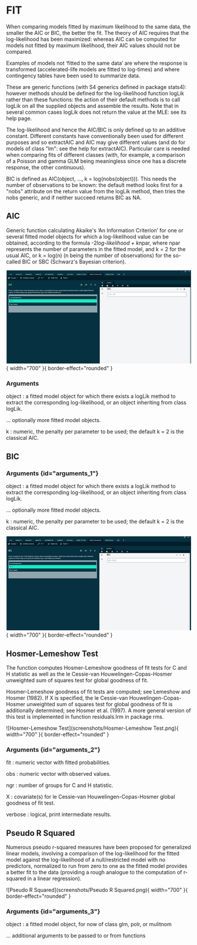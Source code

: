# FIT

When comparing models fitted by maximum likelihood to the same data, the smaller the AIC or BIC, the better the fit. The theory of AIC requires that the log-likelihood has been maximized: whereas AIC can be computed for models not fitted by maximum likelihood, their AIC values should not be compared.

Examples of models not ‘fitted to the same data’ are where the response is transformed (accelerated-life models are fitted to log-times) and where contingency tables have been used to summarize data.

These are generic functions (with S4 generics defined in package stats4): however methods should be defined for the log-likelihood function logLik rather than these functions: the action of their default methods is to call logLik on all the supplied objects and assemble the results. Note that in several common cases logLik does not return the value at the MLE: see its help page.

The log-likelihood and hence the AIC/BIC is only defined up to an additive constant. Different constants have conventionally been used for different purposes and so extractAIC and AIC may give different values (and do for models of class "lm": see the help for extractAIC). Particular care is needed when comparing fits of different classes (with, for example, a comparison of a Poisson and gamma GLM being meaningless since one has a discrete response, the other continuous).

BIC is defined as AIC(object, ..., k = log(nobs(object))). This needs the number of observations to be known: the default method looks first for a "nobs" attribute on the return value from the logLik method, then tries the nobs generic, and if neither succeed returns BIC as NA.

## AIC

Generic function calculating Akaike's ‘An Information Criterion’ for one or several fitted model objects for which a log-likelihood value can be obtained, according to the formula -2*log-likelihood + k*npar, where npar represents the number of parameters in the fitted model, and k = 2 for the usual AIC, or k = log(n) (n being the number of observations) for the so-called BIC or SBC (Schwarz's Bayesian criterion).

![AIC](screenshots/AIC.png){ width="700" }{ border-effect="rounded" }

### Arguments

object
: a fitted model object for which there exists a logLik method to extract the corresponding log-likelihood, or an object inheriting from class logLik.

... optionally more fitted model objects.

k
: numeric, the penalty per parameter to be used; the default k = 2 is the classical AIC.

## BIC

### Arguments {id="arguments_1"}

object
: a fitted model object for which there exists a logLik method to extract the corresponding log-likelihood, or an object inheriting from class logLik.

... optionally more fitted model objects.

k
: numeric, the penalty per parameter to be used; the default k = 2 is the classical AIC.

![BIC](screenshots/BIC.png){ width="700" }{ border-effect="rounded" }

## Hosmer-Lemeshow Test

The function computes Hosmer-Lemeshow goodness of fit tests for C and H statistic as well as the le Cessie-van Houwelingen-Copas-Hosmer unweighted sum of squares test for global goodness of fit.

Hosmer-Lemeshow goodness of fit tests are computed; see Lemeshow and Hosmer (1982). If X is specified, the le Cessie-van Houwelingen-Copas-Hosmer unweighted sum of squares test for global goodness of fit is additionally determined; see Hosmer et al. (1997). A more general version of this test is implemented in function residuals.lrm in package rms.

![Hosmer-Lemeshow Test](screenshots/Hosmer-Lemeshow Test.png){ width="700" }{ border-effect="rounded" }

### Arguments {id="arguments_2"}

fit
: numeric vector with fitted probabilities.

obs
: numeric vector with observed values.

ngr
: number of groups for C and H statistic.

X
: covariate(s) for le Cessie-van Houwelingen-Copas-Hosmer global goodness of fit test.

verbose
: logical, print intermediate results.

## Pseudo R Squared

Numerous pseudo r-squared measures have been proposed for generalized linear models, involving a comparison of the log-likelihood for the fitted model against the log-likelihood of a null/restricted model with no predictors, normalized to run from zero to one as the fitted model provides a better fit to the data (providing a rough analogue to the computation of r-squared in a linear regression).

![Pseudo R Squared](screenshots/Pseudo R Squared.png){ width="700" }{ border-effect="rounded" }

### Arguments {id="arguments_3"}

object
: a fitted model object, for now of class glm, polr, or mulitnom

... additional arguments to be passed to or from functions